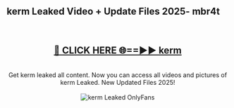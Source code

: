 <h2>kerm Leaked Video + Update Files 2025- mbr4t</h2>
<br>
<div align="center">
<h2><a href="https://libra.edu.pl?kerm" rel="nofollow">🔴 CLICK HERE 🌐==►► kerm</a></h2>
<br>
Get kerm leaked all content. Now you can access all videos and pictures of kerm Leaked. New Updated Files 2025!
<br>
<br>
<a href="https://libra.edu.pl?kerm" rel="nofollow" data-target="animated-image.originalLink"><img src="https://i.ibb.co.com/WyWwxjT/player-gif2.gif" alt="kerm Leaked OnlyFans" style="max-width: 100%; display: inline-block;" data-target="animated-image.originalImage"></a>
</div>
<br>